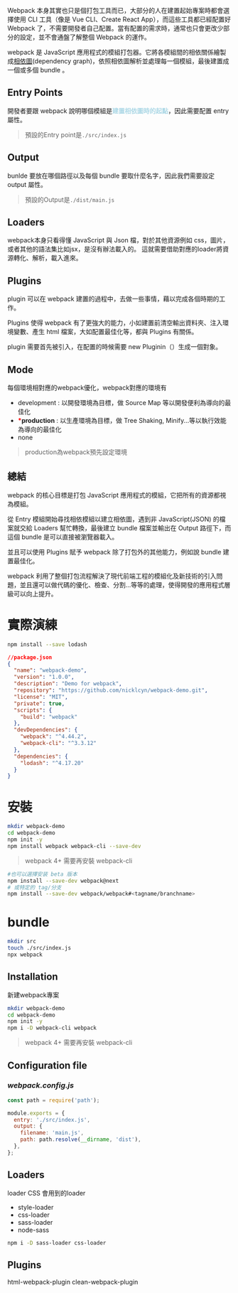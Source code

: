 Webpack 本身其實也只是個打包工具而已，大部分的人在建置起始專案時都會選擇使用 CLI 工具（像是 Vue CLI、Create React App），而這些工具都已經配置好 Webpack 了，不需要開發者自己配置。當有配置的需求時，通常也只會更改少部分的設定，並不會通盤了解整個 Webpack 的運作。  

webpack 是 JavaScript 應用程式的模組打包器。它將各模組間的相依關係繪製成[相依圖](https://webpack.js.org/concepts/dependency-graph/)(dependency graph)，依照相依圖解析並處理每一個模組，最後建置成一個或多個 bundle 。

## Entry Points
開發者要跟 webpack 說明哪個模組是<font color="lightblue">**建置相依圖時的起點**</font>，因此需要配置 entry 屬性。

> 預設的Entry point是`./src/index.js`

## Output
 bunlde 要放在哪個路徑以及每個 bundle 要取什麼名字，因此我們需要設定 output 屬性。

> 預設的Output是`./dist/main.js`


## Loaders
  webpack本身只看得懂 JavaScript 與 Json 檔，對於其他資源例如 css，圖片，或者其他的語法集比如jsx，是沒有辦法載入的。 這就需要借助對應的loader將資源轉化、解析，載入進來。

  
## Plugins
plugin 可以在 webpack 建置的過程中，去做一些事情，藉以完成各個時期的工作。

Plugins 使得 webpack 有了更強大的能力，小如建置前清空輸出資料夾、注入環境變數、產生 html 檔案，大如配置最佳化等，都與 Plugins 有關係。

plugin 需要首先被引入，在配置的時候需要 new Pluginin（）生成一個對象。


## Mode
  每個環境相對應的webpack優化，webpack對應的環境有
  + development : 以開發環境為目標，做 Source Map 等以開發便利為導向的最佳化
  + <font color='red'>**\***</font>**production** : 以生產環境為目標，做 Tree Shaking, Minify...等以執行效能為導向的最佳化
  + none

  > production為webpack預先設定環境

## 總結
webpack 的核心目標是打包 JavaScript 應用程式的模組，它把所有的資源都視為模組。

從 Entry 模組開始尋找相依模組以建立相依圖，遇到非 JavaScript(JSON) 的檔案就交給 Loaders 幫忙轉換，最後建立 bundle 檔案並輸出在 Output 路徑下，而這個 bundle 是可以直接被瀏覽器載入。

並且可以使用 Plugins 賦予 webpack 除了打包外的其他能力，例如說 bundle 建置最佳化。

webpack 利用了整個打包流程解決了現代前端工程的模組化及新技術的引入問題，並且還可以做代碼的優化、檢查、分割...等等的處理，使得開發的應用程式層級可以向上提升。

# 實際演練

```sh
npm install --save lodash
```
```json
//package.json
{
  "name": "webpack-demo",
  "version": "1.0.0",
  "description": "Demo for webpack",
  "repository": "https://github.com/nicklcyn/webpack-demo.git",
  "license": "MIT",
  "private": true,
  "scripts": {
    "build": "webpack"
  },
  "devDependencies": {
    "webpack": "^4.44.2",
    "webpack-cli": "^3.3.12"
  },
  "dependencies": {
    "lodash": "^4.17.20"
  }
}
```

# 安裝
```sh
mkdir webpack-demo
cd webpack-demo
npm init -y
npm install webpack webpack-cli --save-dev
```
  >webpack 4+ 需要再安裝 webpack-cli

```sh
#也可以選擇安装 beta 版本
npm install --save-dev webpack@next
# 或特定的 tag/分支
npm install --save-dev webpack/webpack#<tagname/branchname>
```

# bundle
```sh
mkdir src
touch ./src/index.js
npx webpack
```

  ## Installation

  新建webpack專案

  ```sh
  mkdir webpack-demo
  cd webpack-demo
  npm init -y
  npm i -D webpack-cli webpack
  ```

  >webpack 4+ 需要再安裝 webpack-cli



## Configuration file
### *webpack.config.js*
```javascript
const path = require('path');

module.exports = {
  entry: './src/index.js',
  output: {
    filename: 'main.js',
    path: path.resolve(__dirname, 'dist'),
  },
};
```

## **Loaders**
loader CSS
會用到的loader
+ style-loader
+ css-loader
+ sass-loader
+ node-sass
```sh
npm i -D sass-loader css-loader
```

## Plugins
  html-webpack-plugin
  clean-webpack-plugin
